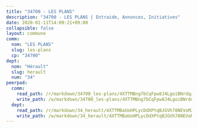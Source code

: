 ```yaml
---
title: "34700 - LES PLANS"
description: "34700 - LES PLANS | Entraide, Annonces, Initiatives"
date: 2020-01-11T14:09:21+09:00
collapsible: false
layout: commune
comm:
  nom: "LES PLANS"
  slug: les-plans
  cp: "34700"
dept:
  nom: "Hérault"
  slug: herault
  num: "34"
peerpad:
  comm:
    read_path: /r/markdown/34700_les-plans/4XTTMBng7bCqFpw8J4LgoiBNrdqzRXMix3WwVrYiiuRzvjfcU
    write_path: /w/markdown/34700_les-plans/4XTTMBng7bCqFpw8J4LgoiBNrdqzRXMix3WwVrYiiuRzvjfcU-K3TgUzAD5FkdJ4ztA3Bj6XeSTbJREYRDL3cdVPbNnZXsp1kGAc9RnR6Us7BF3KyuHAV6CEJWQaVdM4JbS5PX5A5ihAuXBPvXSAJNA4jtZmk9usJpPtjf6YV2g5SAWTneVdh4ruWg
  dept:
    read_path: /r/markdown/34_herault/4XTTMBaUoHPLycDdXPtqBJGVh78NEVoMZNyf8Wnh1X5DK6Ew8
    write_path: /w/markdown/34_herault/4XTTMBaUoHPLycDdXPtqBJGVh78NEVoMZNyf8Wnh1X5DK6Ew8-K3TgTd4rzWVX1F82NgGyNepGUxhqCmodCALjxNZeEdBQWQhd1NJYx1gHMW9QBLL6sN41ALXRejLsG2VetgVferfVncrvVCz47dChJvN8ouQLRMdWs4KpxKPeRYR1nspmhzdBqF8J
---
```


